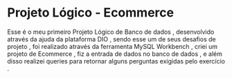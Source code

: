 # Projeto Lógico -  Ecommerce

Esse é o meu primeiro Projeto Lógico de Banco de dados , desenvolvido através da ajuda da plataforma DIO , sendo esse um de seus desafios de projeto , foi realizado através da ferramenta MySQL Workbench , criei um projeto de Ecommerce , fiz a entrada de dados no banco de dados , e além disso realizei queries para retornar alguns perguntas exigidas pelo exercício .
